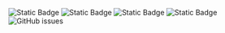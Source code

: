 ![Static Badge](https://img.shields.io/badge/blacklists-60-000000) ![Static Badge](https://img.shields.io/badge/blacklisted-3047842-cc0000) ![Static Badge](https://img.shields.io/badge/whitelisted-2242-00CC00) ![Static Badge](https://img.shields.io/badge/streaming_blacklist-28106-000000) ![GitHub issues](https://img.shields.io/github/issues/fabriziosalmi/blacklists)
